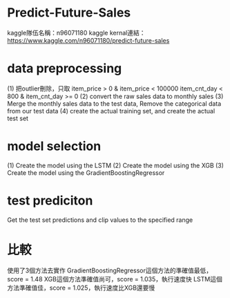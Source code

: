 # Predict-Future-Sales

kaggle隊伍名稱：n96071180
kaggle kernal連結：https://www.kaggle.com/n96071180/predict-future-sales

# data preprocessing
(1) 把outlier刪除，只取
item_price > 0 & item_price < 100000
item_cnt_day < 800 & item_cnt_day >= 0
(2) convert the raw sales data to monthly sales
(3) Merge the monthly sales data to the test data, Remove the categorical data from our test data
(4) create the actual training set, and create the actual test set

# model selection
(1) Create the model using the LSTM
(2) Create the model using the XGB
(3) Create the model using the GradientBoostingRegressor

# test prediciton
Get the test set predictions and clip values to the specified range



# 比較
使用了3個方法去實作
GradientBoostingRegressor這個方法的準確值最低，score = 1.48
XGB這個方法準確值尚可，score = 1.035，執行速度快
LSTM這個方法準確值佳，score = 1.025，執行速度比XGB還要慢

